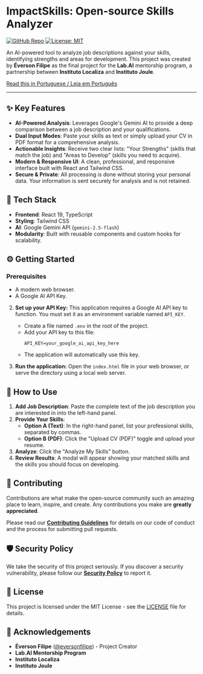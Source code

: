 # ImpactSkills: Open-source Skills Analyzer

[![GitHub Repo](https://img.shields.io/badge/GitHub-View%20Source-blue?logo=github)](https://github.com/eversonfilipe/ImpactSkills-Open-source-Analyzer)
[![License: MIT](https://img.shields.io/badge/License-MIT-blue.svg)](https://opensource.org/licenses/MIT)

An AI-powered tool to analyze job descriptions against your skills, identifying strengths and areas for development. This project was created by **Éverson Filipe** as the final project for the **Lab.AI** mentorship program, a partnership between **Instituto Localiza** and **Instituto Joule**.

[Read this in Portuguese / Leia em Português](./README-PT.md)

---

## ✨ Key Features

- **AI-Powered Analysis**: Leverages Google's Gemini AI to provide a deep comparison between a job description and your qualifications.
- **Dual Input Modes**: Paste your skills as text or simply upload your CV in PDF format for a comprehensive analysis.
- **Actionable Insights**: Receive two clear lists: "Your Strengths" (skills that match the job) and "Areas to Develop" (skills you need to acquire).
- **Modern & Responsive UI**: A clean, professional, and responsive interface built with React and Tailwind CSS.
- **Secure & Private**: All processing is done without storing your personal data. Your information is sent securely for analysis and is not retained.

## 🚀 Tech Stack

- **Frontend**: React 19, TypeScript
- **Styling**: Tailwind CSS
- **AI**: Google Gemini API (`gemini-2.5-flash`)
- **Modularity**: Built with reusable components and custom hooks for scalability.

## ⚙️ Getting Started

### Prerequisites

- A modern web browser.
- A Google AI API Key.


2.  **Set up your API Key:**
    This application requires a Google AI API key to function. You must set it as an environment variable named `API_KEY`.

    - Create a file named `.env` in the root of the project.
    - Add your API key to this file:
      ```
      API_KEY=your_google_ai_api_key_here
      ```
    - The application will automatically use this key.

3.  **Run the application:**
    Open the `index.html` file in your web browser, or serve the directory using a local web server.

## 📖 How to Use

1.  **Add Job Description**: Paste the complete text of the job description you are interested in into the left-hand panel.
2.  **Provide Your Skills**:
    - **Option A (Text)**: In the right-hand panel, list your professional skills, separated by commas.
    - **Option B (PDF)**: Click the "Upload CV (PDF)" toggle and upload your resume.
3.  **Analyze**: Click the "Analyze My Skills" button.
4.  **Review Results**: A modal will appear showing your matched skills and the skills you should focus on developing.

## 🤝 Contributing

Contributions are what make the open-source community such an amazing place to learn, inspire, and create. Any contributions you make are **greatly appreciated**.

Please read our [**Contributing Guidelines**](./docs/CONTRIBUTING.md) for details on our code of conduct and the process for submitting pull requests.

## 🛡️ Security Policy

We take the security of this project seriously. If you discover a security vulnerability, please follow our [**Security Policy**](./docs/SECURITY.md) to report it.

## 📄 License

This project is licensed under the MIT License - see the [LICENSE](./LICENSE) file for details.

## 🙏 Acknowledgements

- **Éverson Filipe** ([@eversonfilipe](https://github.com/eversonfilipe)) - Project Creator
- **Lab.AI Mentorship Program**
- **Instituto Localiza**
- **Instituto Joule**
